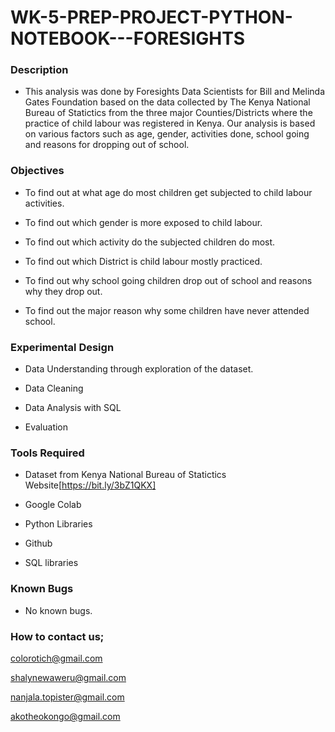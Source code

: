 # WK-5-PREP-PROJECT-PYTHON-NOTEBOOK---FORESIGHTS

### Description

- This analysis was done by Foresights Data Scientists for Bill and Melinda Gates Foundation based on the data collected by The Kenya National Bureau of Statictics from the three major Counties/Districts where the practice of child labour was registered in Kenya. Our analysis is based on various factors such as age, gender, activities done, school going and reasons for dropping out of school.

### Objectives

- To find out at what age do most children get subjected to child labour activities.

- To find out which gender is more exposed to child labour.

- To find out which activity do the subjected children do most.

- To find out which District is child labour mostly practiced.

- To find out why school going children drop out of school and reasons why they drop out.

- To find out the major reason why some children have never attended school.

### Experimental Design

- Data Understanding through exploration of the dataset.

- Data Cleaning

- Data Analysis with SQL

- Evaluation

### Tools Required

- Dataset from Kenya National Bureau of Statictics Website[https://bit.ly/3bZ1QKX]

- Google Colab

- Python Libraries

- Github

- SQL libraries

### Known Bugs

- No known bugs.

### How to contact us;

colorotich@gmail.com

shalynewaweru@gmail.com

nanjala.topister@gmail.com

akotheokongo@gmail.com




